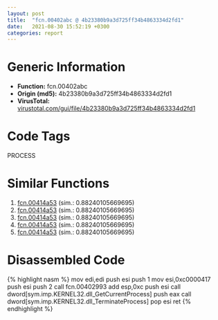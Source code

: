 ```yaml
---
layout: post
title:  "fcn.00402abc @ 4b23380b9a3d725ff34b4863334d2fd1"
date:   2021-08-30 15:52:19 +0300
categories: report
---
```


# Generic Information
- **Function:** fcn.00402abc
- **Origin (md5):** 4b23380b9a3d725ff34b4863334d2fd1
- **VirusTotal:** [virustotal.com/gui/file/4b23380b9a3d725ff34b4863334d2fd1][virustotal_ref]

# Code Tags
<span class="tag" id="PROCESS">PROCESS</span>


# Similar Functions

1. [fcn.00414a53][similar_1_ref] (sim.: 0.88240105669695)
2. [fcn.00414a53][similar_2_ref] (sim.: 0.88240105669695)
3. [fcn.00414a53][similar_3_ref] (sim.: 0.88240105669695)
4. [fcn.00414a53][similar_4_ref] (sim.: 0.88240105669695)
5. [fcn.00414a53][similar_5_ref] (sim.: 0.88240105669695)


# Disassembled Code

{% highlight nasm %}
mov edi,edi
push esi
push 1
mov esi,0xc0000417
push esi
push 2
call fcn.00402993
add esp,0xc
push esi
call dword[sym.imp.KERNEL32.dll_GetCurrentProcess]
push eax
call dword[sym.imp.KERNEL32.dll_TerminateProcess]
pop esi
ret 
{% endhighlight %}


[similar_1_ref]: /report/fcn.00414a53@3d7f25d788af3e7f7707a736ac852465
[similar_2_ref]: /report/fcn.00414a53@3aa98225e51cbcae2d334c8b6b4ed9fd
[similar_3_ref]: /report/fcn.00414a53@c6d5547a6b11db0106596d8a93b709be
[similar_4_ref]: /report/fcn.00414a53@b8b9cf6862b0d68d10750002e5baaf97
[similar_5_ref]: /report/fcn.00414a53@9571c7458fae91969aaed3955e433f49
[virustotal_ref]: https://www.virustotal.com/gui/file/4b23380b9a3d725ff34b4863334d2fd1